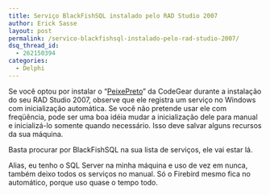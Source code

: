 ```yaml
---
title: Serviço BlackFishSQL instalado pelo RAD Studio 2007
author: Erick Sasse
layout: post
permalink: /servico-blackfishsql-instalado-pelo-rad-studio-2007/
dsq_thread_id:
  - 262150394
categories:
  - Delphi
---
```

Se você optou por instalar o &#8220;[PeixePreto][1]&#8221; da CodeGear durante a instalação do seu RAD Studio 2007, observe que ele registra um serviço no Windows com inicialização automática. Se você não pretende usar ele com freqüência, pode ser uma boa idéia mudar a inicialização dele para manual e inicializá-lo somente quando necessário. Isso deve salvar alguns recursos da sua máquina.

Basta procurar por BlackFishSQL na sua lista de serviços, ele vai estar lá.

Alias, eu tenho o SQL Server na minha máquina e uso de vez em nunca, também deixo todos os serviços no manual. Só o Firebird mesmo fica no automático, porque uso quase o tempo todo.

 [1]: http://www.codegear.com/products/blackfish